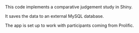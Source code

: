 This code implements a comparative judgement study in Shiny.

It saves the data to an external MySQL database.

The app is set up to work with participants coming from Prolific.
